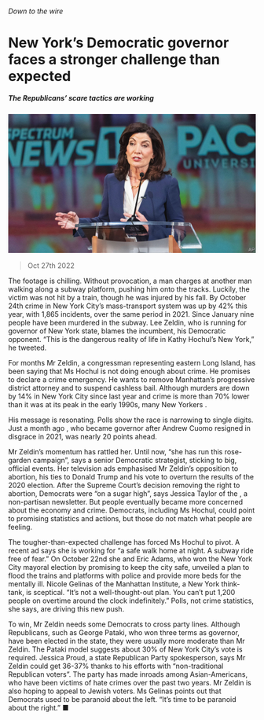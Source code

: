 ###### Down to the wire

# New York’s Democratic governor faces a stronger challenge than expected 

##### The Republicans’ scare tactics are working 

![image](images/20221029_USP003.jpg) 

> Oct 27th 2022 


The footage is chilling. Without provocation, a man charges at another man walking along a subway platform, pushing him onto the tracks. Luckily, the victim was not hit by a train, though he was injured by his fall. By October 24th crime in New York City’s mass-transport system was up by 42% this year, with 1,865 incidents, over the same period in 2021. Since January nine people have been murdered in the subway. Lee Zeldin, who is running for governor of New York state, blames the incumbent, his Democratic opponent. “This is the dangerous reality of life in Kathy Hochul’s New York,” he tweeted. 

For months Mr Zeldin, a congressman representing eastern Long Island, has been saying that Ms Hochul is not doing enough about crime. He promises to declare a crime emergency. He wants to remove Manhattan’s progressive district attorney and to suspend cashless bail. Although murders are down by 14% in New York City since last year and crime is more than 70% lower than it was at its peak in the early 1990s, many New Yorkers . 

His message is resonating. Polls show the race is narrowing to single digits. Just a month ago , who became governor after Andrew Cuomo resigned in disgrace in 2021, was nearly 20 points ahead. 

Mr Zeldin’s momentum has rattled her. Until now, “she has run this rose-garden campaign”, says a senior Democratic strategist, sticking to big, official events. Her television ads emphasised Mr Zeldin’s opposition to abortion, his ties to Donald Trump and his vote to overturn the results of the 2020 election. After the Supreme Court’s decision removing the right to abortion, Democrats were “on a sugar high”, says Jessica Taylor of the , a non-partisan newsletter. But people eventually became more concerned about the economy and crime. Democrats, including Ms Hochul, could point to promising statistics and actions, but those do not match what people are feeling. 

The tougher-than-expected challenge has forced Ms Hochul to pivot. A recent ad says she is working for “a safe walk home at night. A subway ride free of fear.” On October 22nd she and Eric Adams, who won the New York City mayoral election by promising to keep the city safe, unveiled a plan to flood the trains and platforms with police and provide more beds for the mentally ill. Nicole Gelinas of the Manhattan Institute, a New York think-tank, is sceptical. “It’s not a well-thought-out plan. You can’t put 1,200 people on overtime around the clock indefinitely.” Polls, not crime statistics, she says, are driving this new push. 

To win, Mr Zeldin needs some Democrats to cross party lines. Although Republicans, such as George Pataki, who won three terms as governor, have been elected in the state, they were usually more moderate than Mr Zeldin. The Pataki model suggests about 30% of New York City’s vote is required. Jessica Proud, a state Republican Party spokesperson, says Mr Zeldin could get 36-37% thanks to his efforts with “non-traditional Republican voters”. The party has made inroads among Asian-Americans, who have been victims of hate crimes over the past two years. Mr Zeldin is also hoping to appeal to Jewish voters. Ms Gelinas points out that Democrats used to be paranoid about the left. “It’s time to be paranoid about the right.” ■


